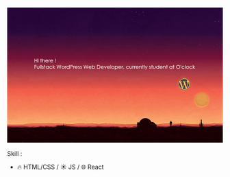 ![Cover](https://github.com/Thrady/thrady/blob/main/img/cover_github.jpg)

Skill :<br>       
   -   🔥 HTML/CSS / ☀️ JS / 🌐 React 
   


<!--
**Thrady/thrady** is a ✨ _special_ ✨ repository because its `README.md` (this file) appears on your GitHub profile.

Here are some ideas to get you started:

- 🔭 I’m currently working on ...
- 🌱 I’m currently learning ...
- 👯 I’m looking to collaborate on ...
- 🤔 I’m looking for help with ...
- 💬 Ask me about ...
- 📫 How to reach me: ...
- 😄 Pronouns: ...
- ⚡ Fun fact: ...
-->
